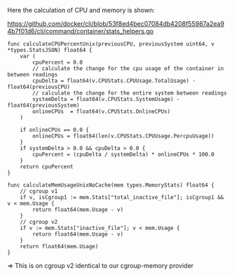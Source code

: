 

Here the calculation of CPU and memory is shown:

https://github.com/docker/cli/blob/53f8ed4bec07084db4208f55987a2ea94b7f01d6/cli/command/container/stats_helpers.go


```cpu
func calculateCPUPercentUnix(previousCPU, previousSystem uint64, v *types.StatsJSON) float64 {
    var (
        cpuPercent = 0.0
        // calculate the change for the cpu usage of the container in between readings
        cpuDelta = float64(v.CPUStats.CPUUsage.TotalUsage) - float64(previousCPU)
        // calculate the change for the entire system between readings
        systemDelta = float64(v.CPUStats.SystemUsage) - float64(previousSystem)
        onlineCPUs  = float64(v.CPUStats.OnlineCPUs)
    )

    if onlineCPUs == 0.0 {
        onlineCPUs = float64(len(v.CPUStats.CPUUsage.PercpuUsage))
    }
    if systemDelta > 0.0 && cpuDelta > 0.0 {
        cpuPercent = (cpuDelta / systemDelta) * onlineCPUs * 100.0
    }
    return cpuPercent
}
```


```memory
func calculateMemUsageUnixNoCache(mem types.MemoryStats) float64 {
    // cgroup v1
    if v, isCgroup1 := mem.Stats["total_inactive_file"]; isCgroup1 && v < mem.Usage {
        return float64(mem.Usage - v)
    }
    // cgroup v2
    if v := mem.Stats["inactive_file"]; v < mem.Usage {
        return float64(mem.Usage - v)
    }
    return float64(mem.Usage)
}
```
=> This is on cgroup v2 identical to our cgroup-memory provider